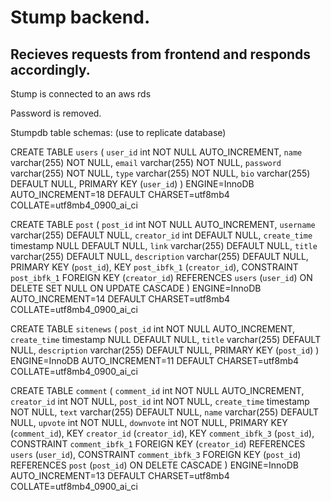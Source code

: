 # Stump backend.
## Recieves requests from frontend and responds accordingly.

Stump is connected to an aws rds

Password is removed.

Stumpdb table schemas: (use to replicate database)

CREATE TABLE `users` (
  `user_id` int NOT NULL AUTO_INCREMENT,
  `name` varchar(255) NOT NULL,
  `email` varchar(255) NOT NULL,
  `password` varchar(255) NOT NULL,
  `type` varchar(255) NOT NULL,
  `bio` varchar(255) DEFAULT NULL,
  PRIMARY KEY (`user_id`)
) ENGINE=InnoDB AUTO_INCREMENT=18 DEFAULT CHARSET=utf8mb4 COLLATE=utf8mb4_0900_ai_ci

CREATE TABLE `post` (
  `post_id` int NOT NULL AUTO_INCREMENT,
  `username` varchar(255) DEFAULT NULL,
  `creator_id` int DEFAULT NULL,
  `create_time` timestamp NULL DEFAULT NULL,
  `link` varchar(255) DEFAULT NULL,
  `title` varchar(255) DEFAULT NULL,
  `description` varchar(255) DEFAULT NULL,
  PRIMARY KEY (`post_id`),
  KEY `post_ibfk_1` (`creator_id`),
  CONSTRAINT `post_ibfk_1` FOREIGN KEY (`creator_id`) REFERENCES `users` (`user_id`) ON DELETE SET NULL ON UPDATE CASCADE
) ENGINE=InnoDB AUTO_INCREMENT=14 DEFAULT CHARSET=utf8mb4 COLLATE=utf8mb4_0900_ai_ci

CREATE TABLE `sitenews` (
  `post_id` int NOT NULL AUTO_INCREMENT,
  `create_time` timestamp NULL DEFAULT NULL,
  `title` varchar(255) DEFAULT NULL,
  `description` varchar(255) DEFAULT NULL,
  PRIMARY KEY (`post_id`)
) ENGINE=InnoDB AUTO_INCREMENT=11 DEFAULT CHARSET=utf8mb4 COLLATE=utf8mb4_0900_ai_ci

CREATE TABLE `comment` (
  `comment_id` int NOT NULL AUTO_INCREMENT,
  `creator_id` int NOT NULL,
  `post_id` int NOT NULL,
  `create_time` timestamp NOT NULL,
  `text` varchar(255) DEFAULT NULL,
  `name` varchar(255) DEFAULT NULL,
  `upvote` int NOT NULL,
  `downvote` int NOT NULL,
  PRIMARY KEY (`comment_id`),
  KEY `creator_id` (`creator_id`),
  KEY `comment_ibfk_3` (`post_id`),
  CONSTRAINT `comment_ibfk_1` FOREIGN KEY (`creator_id`) REFERENCES `users` (`user_id`),
  CONSTRAINT `comment_ibfk_3` FOREIGN KEY (`post_id`) REFERENCES `post` (`post_id`) ON DELETE CASCADE
) ENGINE=InnoDB AUTO_INCREMENT=13 DEFAULT CHARSET=utf8mb4 COLLATE=utf8mb4_0900_ai_ci

